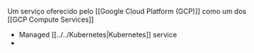Um serviço oferecido pelo  [[Google Cloud Platform (GCP)]] como um dos [[GCP Compute Services]]

* Managed  [[../../Kubernetes|Kubernetes]] service
* 



